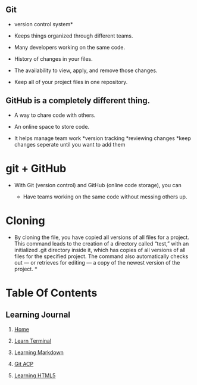 ## Git

* version control system*

* Keeps things organized through different teams.

* Many developers working on the same code.

* History of changes in your files.

* The availability to view, apply, and remove those changes.

* Keep all of your project files in one repository.

## GitHub is a completely different thing.

* A way to chare code with others.

* An online space to store code.

* It helps manage team work
    *version tracking
    *reviewing changes
    *keep changes seperate until you want to add them
    
# git + GitHub

* With Git (version control) and GitHub (online code storage), you can

    * Have teams working on the same code without messing others up.

# Cloning

* By cloning the file, you have copied all versions of all files for a project. This command leads to the creation of a directory called “test,” with an initialized .git directory inside it, which has copies of all versions of all files for the specified project. The command also automatically checks out — or retrieves for editing — a copy of the newest version of the project. *

# Table Of Contents

## Learning Journal

1. [Home](https://dougie105.github.io/learningjournal/)

2. [Learn Terminal](https://dougie105.github.io/learningjournal/learn-terminal)

3. [Learning Markdown](https://dougie105.github.io/learningjournal/learning-markdown)

4. [Git ACP](https://dougie105.github.io/learningjournal/terminalhelp)

5. [Learning HTML5](https://dougie105.github.io/learningjournal/learninghtml)